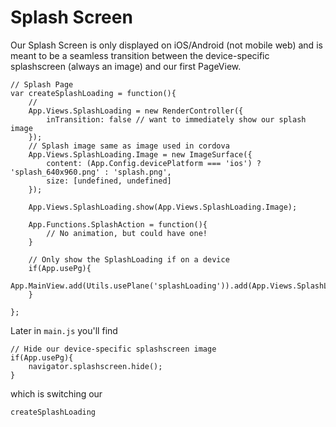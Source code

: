 # Splash Screen

Our Splash Screen is only displayed on iOS/Android (not mobile web) and is meant to be a seamless transition between the device-specific splashscreen (always an image) and our first PageView. 

    // Splash Page
    var createSplashLoading = function(){
        // 
        App.Views.SplashLoading = new RenderController({
            inTransition: false // want to immediately show our splash image
        });
        // Splash image same as image used in cordova
        App.Views.SplashLoading.Image = new ImageSurface({
            content: (App.Config.devicePlatform === 'ios') ? 'splash_640x960.png' : 'splash.png',
            size: [undefined, undefined]
        });

        App.Views.SplashLoading.show(App.Views.SplashLoading.Image);

        App.Functions.SplashAction = function(){
            // No animation, but could have one!
        }

        // Only show the SplashLoading if on a device
        if(App.usePg){
            App.MainView.add(Utils.usePlane('splashLoading')).add(App.Views.SplashLoading);
        }

    };
    

Later in `main.js` you'll find


    // Hide our device-specific splashscreen image
    if(App.usePg){
        navigator.splashscreen.hide();
    }
    
    
which is switching our 



    createSplashLoading